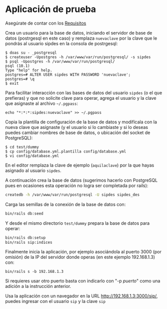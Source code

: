 # Aplicación de prueba

Asegúrate de contar con los [Requisitos](https://github.com/pasosdeJesus/sip/wiki/Requisitos)

Crea un usuario para la base de datos, iniciando el servidor de base de datos (postrgesql en este caso) y remplaza ```nuevaclave``` por la clave que le pondrás al usuario sipdes en la consola de postrgesql:
```
$ doas su - _postgresql
$ createuser -Upostgres -h /var/www/var/run/postgresql/ -s sipdes
$ psql -Upostgres -h /var/www/var/run/postgresql/
psql (10.1)
Type "help" for help.
postgres=# ALTER USER sipdes WITH PASSWORD 'nuevaclave';
postgres=# \q
$ exit
```
Para facilitar interacción con las bases de datos del usuario ```sipdes``` (o el que prefieras) y que no solicite clave para operar, agrega el usuario y la clave que asignaste al archivo ```~/.pgpass```:
```
echo "*:*:*:sipdes:nuevaclave" >> ~/.pgpass
```
Copia la plantilla de configuración de la base de datos y modifícala con la nueva clave que asignaste (y el usuario si lo cambiaste y si lo deseas puedes cambiar nombres de base de datos, o ubicación del socket de PostgreSQL):
```
$ cd test/dummy
$ cp config/database.yml.plantilla config/database.yml
$ vi config/database.yml
```
En el editor remplaza la clave de ejemplo (```aquilaclave```) por la que hayas asignado al usuario ```sipdes```.

A continuación  crea la base de datos (sugerimos hacerlo con PostgreSQL pues en ocasiones esta operación no logra ser completada por rails):
```sh
createdb -h /var/www/var/run/postgresql -U sipdes sipdes_des
```
Carga las semillas de la conexión de la base de datos con:

```sh
bin/rails db:seed
```

Y desde el mismo directorio ```test/dummy``` prepara la base de datos para operar:
```sh
bin/rails db:setup
bin/rails sip:indices
```

Finalmente inicia la aplicación, por ejemplo asociándola al puerto 3000 (por omisión) de la IP del servidor donde operas (en este ejemplo 192.168.1.3) con:
```
bin/rails s -b 192.168.1.3
```
Si requieres usar otro puerto basta con indicarlo con "-p _puerto_" como una adición a la instrucción anterior.

Usa la aplicación con un navegador en la URL http://192.168.1.3:3000/sip/, puedes ingresar con el usuario ```sip``` y la clave ```sip```
